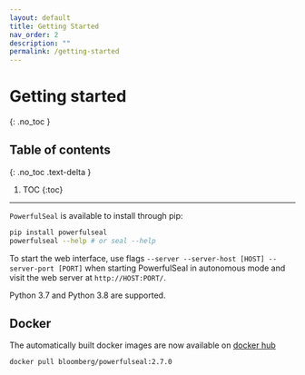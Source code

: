```yaml
---
layout: default
title: Getting Started
nav_order: 2
description: ""
permalink: /getting-started
---
```


# Getting started
{: .no_toc }

## Table of contents
{: .no_toc .text-delta }

1. TOC
{:toc}

---

`PowerfulSeal` is available to install through pip:

```sh
pip install powerfulseal
powerfulseal --help # or seal --help
```

To start the web interface, use flags `--server --server-host [HOST] --server-port [PORT]` when starting PowerfulSeal in autonomous mode and visit the web server at `http://HOST:PORT/`.

Python 3.7 and Python 3.8 are supported.


## Docker

The automatically built docker images are now available on [docker hub](https://hub.docker.com/_/powerfulseal)

```sh
docker pull bloomberg/powerfulseal:2.7.0
```